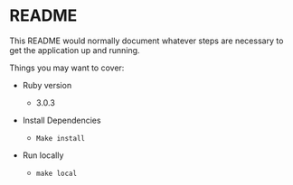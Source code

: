 # README

This README would normally document whatever steps are necessary to get the
application up and running.

Things you may want to cover:

* Ruby version
  - 3.0.3


* Install Dependencies
  - `Make install`


* Run locally
    - `make local`

